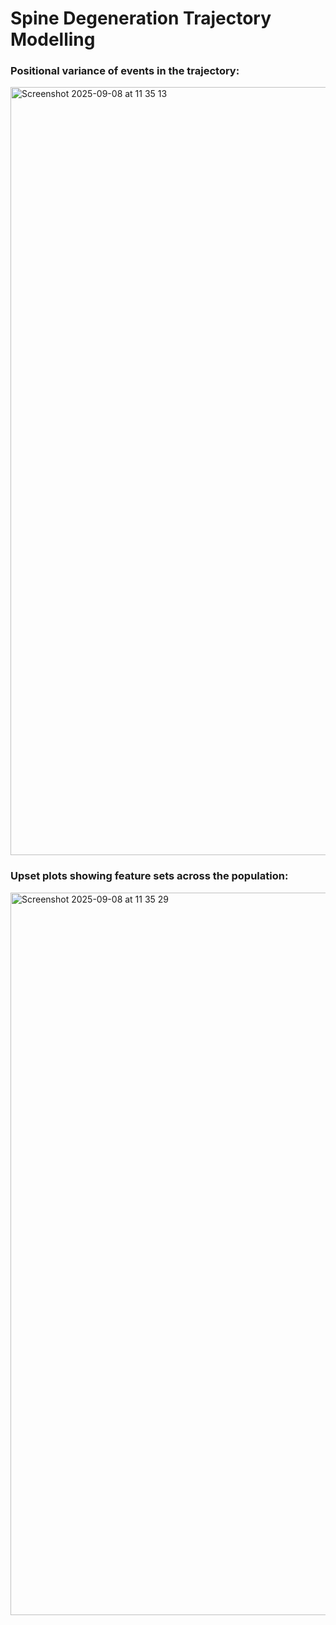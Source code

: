 # Spine Degeneration Trajectory Modelling

### Positional variance of events in the trajectory:
<img width="1462" height="1229" alt="Screenshot 2025-09-08 at 11 35 13" src="https://github.com/user-attachments/assets/b1c18c35-7f73-433e-b245-9976c40cde60" />

### Upset plots showing feature sets across the population:
<img width="2749" height="1156" alt="Screenshot 2025-09-08 at 11 35 29" src="https://github.com/user-attachments/assets/8075bf1a-2c7a-42af-9afa-5d3bc7bee35d" />
